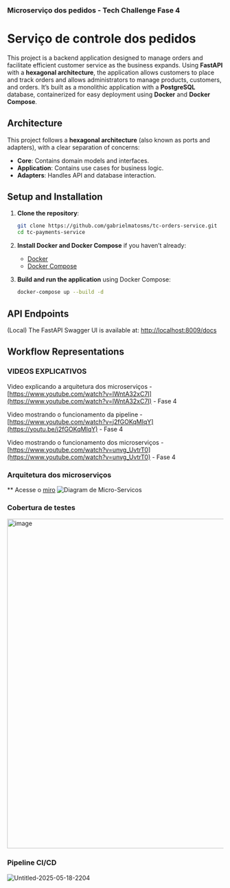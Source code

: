 ### Microserviço dos pedidos - Tech Challenge Fase 4

# Serviço de controle dos pedidos

This project is a backend application designed to manage orders and facilitate efficient customer service as the business expands. Using **FastAPI** with a **hexagonal architecture**, the application allows customers to place and track orders and allows administrators to manage products, customers, and orders. It’s built as a monolithic application with a **PostgreSQL** database, containerized for easy deployment using **Docker** and **Docker Compose**.

## Architecture

This project follows a **hexagonal architecture** (also known as ports and adapters), with a clear separation of concerns:

- **Core**: Contains domain models and interfaces.
- **Application**: Contains use cases for business logic.
- **Adapters**: Handles API and database interaction.

## Setup and Installation

1. **Clone the repository**:

   ```bash
   git clone https://github.com/gabrielmatosms/tc-orders-service.git
   cd tc-payments-service
   ```

2. **Install Docker and Docker Compose** if you haven’t already:

   - [Docker](https://docs.docker.com/get-docker/)
   - [Docker Compose](https://docs.docker.com/compose/install/)

3. **Build and run the application** using Docker Compose:

   ```bash
   docker-compose up --build -d
   ```

## API Endpoints

(Local) The FastAPI Swagger UI is available at: [http://localhost:8009/docs](http://localhost:8009/docs)

## Workflow Representations

### VIDEOS EXPLICATIVOS
Video explicando a arquitetura dos microserviços - [https://www.youtube.com/watch?v=lWntA32xC7I](https://www.youtube.com/watch?v=lWntA32xC7I) - Fase 4

Video mostrando o funcionamento da pipeline - [https://www.youtube.com/watch?v=j2fGOKqMIqY](https://youtu.be/j2fGOKqMIqY) - Fase 4

Video mostrando o funcionamento dos microserviços - [https://www.youtube.com/watch?v=unvg_UvtrT0](https://www.youtube.com/watch?v=unvg_UvtrT0) - Fase 4

### Arquitetura dos microserviços
** Acesse o [miro](https://miro.com/app/board/uXjVIy2LsaY=/)
![Diagram de Micro-Servicos](https://github.com/user-attachments/assets/0ea2dc40-3047-4001-88b7-61858c7c9bc9)

### Cobertura de testes
<img width="766" alt="image" src="https://github.com/user-attachments/assets/6984af88-10b2-43f7-9d79-425093a41d97" />

### Pipeline CI/CD
![Untitled-2025-05-18-2204](https://github.com/user-attachments/assets/3b2b7ba2-6504-49ae-83b8-693eaae97ac8)
